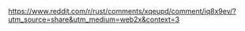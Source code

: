https://www.reddit.com/r/rust/comments/xqeupd/comment/iq8x9ev/?utm_source=share&utm_medium=web2x&context=3
